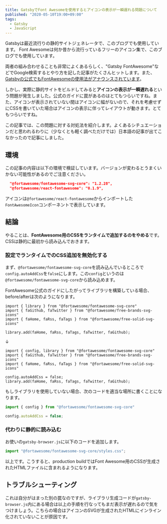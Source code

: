 ```yaml
---
title: GatsbyでFont Awesomeを使用するとアイコンの表示が一瞬遅れる問題について
published: "2020-05-10T19:00+09:00"
tags:
  - Gatsby
  - JavaScript
---
```


Gatsbyは最近流行りの静的サイトジェネレータで、このブログでも使用しています。
Font Awesomeは何か昔から流行っているフリーのアイコン集で、このブログでも使用しています。

両者の組み合わせることも非常によくあるらしく、"Gatsby FontAwesome"などでGoogle検索するとやり方を記した記事がたくさんヒットします。また、[Gatsbyの公式でもFontAwesomeの使用法がアナウンスされています](https://www.gatsbyjs.org/docs/recipes/styling-css/)。

しかし、実際に静的サイトをビルドしてみると**アイコンの表示が一瞬遅れる**という問題が発生しました。公式のガイドに罠があるのはとてもつらいですね。また、アイコンが表示されていない間はアイコンに幅がないので、それを考慮せずにCSSを書いていた場合はアイコンの表示に伴ってレイアウトが動きます。とてもつらいですね。

この記事では、この問題に対する対処法を紹介します。よくあるシチュエーションだと思われるわりに（少なくとも軽く調べただけでは）日本語の記事が出てこなかったので記事にしました。

## 環境

この記事の内容は以下の環境で検証しています。バージョンが変わるとうまくいかない可能性があるのでご注意ください。

```json
  "@fortawesome/fontawesome-svg-core": "1.2.28",
  "@fortawesome/react-fontawesome": "0.1.9",
```

アイコンは`@fortawesome/react-fontawesome`からインポートした`FontAwesomeIcon`コンポーネントで表示しています。

## 結論

やることは、**FontAwesome用のCSSをランタイムで追加するのをやめる**です。CSSは静的に最初から読み込んでおきます。

### 設定でランタイムでのCSS追加を無効化する

まず、`@fortawesome/fontawesome-svg-core`を読み込んでいるところで`config.autoAddCss`を`false`にします。この`config`というのは`@fortawesome/fontawesome-svg-core`から読み込めます。

FontAwesome公式のガイドにしたがってライブラリを構築している場合、before/afterは次のようになります。

```ts:before
import { library } from "@fortawesome/fontawesome-svg-core"
import { faGithub, faTwitter } from "@fortawesome/free-brands-svg-icons"
import { faHome, faRss, faTags } from "@fortawesome/free-solid-svg-icons"

library.add(faHome, faRss, faTags, faTwitter, faGithub);
```

↓

```ts:after
import { config, library } from "@fortawesome/fontawesome-svg-core"
import { faGithub, faTwitter } from "@fortawesome/free-brands-svg-icons"
import { faHome, faRss, faTags } from "@fortawesome/free-solid-svg-icons"

config.autoAddCss = false;
library.add(faHome, faRss, faTags, faTwitter, faGithub);
```

もしライブラリを使用していない場合、次のコードを適当な場所に書くことになります。

```ts
import { config } from "@fortawesome/fontawesome-svg-core"

config.autoAddCss = false;
```

### 代わりに静的に読み込む

お使いの`gatsby-browser.js`に以下のコードを追加します。

```js
import "@fortawesome/fontawesome-svg-core/styles.css";
```

以上です。こうすると、production buildではFont Awesome用のCSSが生成されたHTMLファイルに含まれるようになります。

## トラブルシューティング

これは自分がはまった別の罠なのですが、ライブラリ生成コードが`gatsby-browser.js`内にある場合は以上の手順を行なってもまだ表示が遅れるので気をつけましょう。こちらの場合はアイコンのSVGが生成されたHTMLにインライン化されていないことが原因です。

